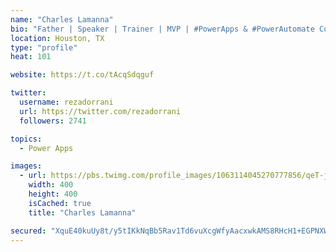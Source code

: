 ```yaml
---
name: "Charles Lamanna"
bio: "Father | Speaker | Trainer | MVP | #PowerApps & #PowerAutomate Community Super User | YouTuber Right-pointing triangle http://youtube.com/c/rezadorrani | Learn - Share - Clockwise rightwards and leftwards open circle arrows"
location: Houston, TX
type: "profile"
heat: 101

website: https://t.co/tAcqSdqguf

twitter:
  username: rezadorrani
  url: https://twitter.com/rezadorrani
  followers: 2741

topics:
  - Power Apps

images:
  - url: https://pbs.twimg.com/profile_images/1063114045270777856/qeT-jpWr_400x400.jpg
    width: 400
    height: 400
    isCached: true
    title: "Charles Lamanna"

secured: "XquE40kuUy8t/y5tIKkNqBb5Rav1Td6vuXcgWfyAacxwkAMS8RHcH1+EGPNXWC2B0Sl76nYffxpJqfDCZRcHX1xGBKr12ZKlnSJ82nlCtSg6wtUXTfPnitifOl3uqx9/CqhEobP33IuZZijCphWEVSKjxFH580km/0crU+fikykN08JiccYff1KJDBQlDR7zJO+C4QMf5eYT1QxQhqAmGqvfFPjL9MOibYaLlLcO8Yz4Juft62Tdjmr7N/2Lavxfi+gA1fkRDlPx5JkHLzNqIMcGhaA7hMgEtdfmXfwjVCKKXhF3ZVsWHJOT0OGdnNezFrbHp/b21/h2AV/vjx9ncmkvJCBaNPCWdXYtXoeBX7eXP/SmloknrvjKDz1ez0OdfOPrZNBmL8rBxSxCvIVABMZY8ldBzySkPhGYU873UqU=;bZen/tqrB5OmEVNlj8Qjcg=="
---
```


